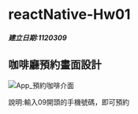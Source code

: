 # reactNative-Hw01
##### 建立日期:1120309

## 咖啡廳預約畫面設計
![App_預約咖啡介面](https://user-images.githubusercontent.com/33750244/233001861-2616651e-07ad-4053-980f-a80a22d67e18.png)

說明:輸入09開頭的手機號碼，即可預約
